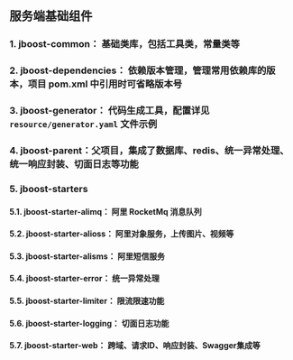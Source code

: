 ## 服务端基础组件

### 1. jboost-common： 基础类库，包括工具类，常量类等
### 2. jboost-dependencies： 依赖版本管理，管理常用依赖库的版本，项目 pom.xml 中引用时可省略版本号
### 3. jboost-generator： 代码生成工具，配置详见 `resource/generator.yaml` 文件示例
### 4. jboost-parent：父项目，集成了数据库、redis、统一异常处理、统一响应封装、切面日志等功能
### 5. jboost-starters

#### 5.1. jboost-starter-alimq： 阿里 RocketMq 消息队列
#### 5.2. jboost-starter-alioss： 阿里对象服务，上传图片、视频等
#### 5.3. jboost-starter-alisms： 阿里短信服务
#### 5.4. jboost-starter-error： 统一异常处理
#### 5.5. jboost-starter-limiter： 限流限速功能
#### 5.6. jboost-starter-logging： 切面日志功能
#### 5.7. jboost-starter-web： 跨域、请求ID、响应封装、Swagger集成等



